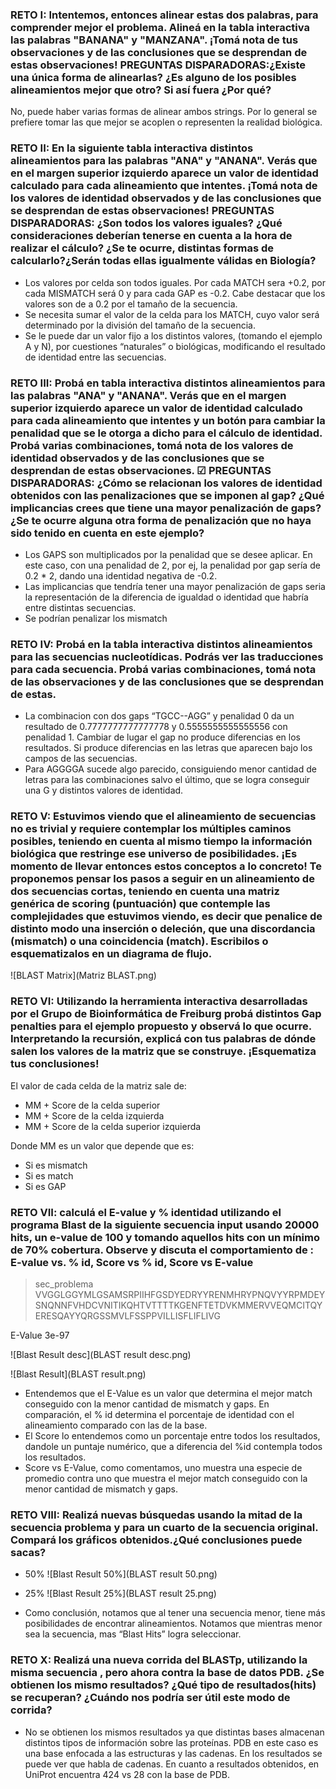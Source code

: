 ### RETO I: Intentemos, entonces alinear estas dos palabras, para comprender mejor el problema. Alineá en la tabla interactiva las palabras "BANANA" y "MANZANA". ¡Tomá nota de tus observaciones y de las conclusiones que se desprendan de estas observaciones! PREGUNTAS DISPARADORAS:¿Existe una única forma de alinearlas? ¿Es alguno de los posibles alineamientos mejor que otro? Si así fuera ¿Por qué?

No, puede haber varias formas de alinear ambos strings. Por lo general se prefiere tomar las que mejor se acoplen o representen la realidad biológica.


### RETO II: En la siguiente tabla interactiva distintos alineamientos para las palabras "ANA" y "ANANA". Verás que en el margen superior izquierdo aparece un valor de identidad calculado para cada alineamiento que intentes. ¡Tomá nota de los valores de identidad observados y de las conclusiones que se desprendan de estas observaciones! PREGUNTAS DISPARADORAS: ¿Son todos los valores iguales? ¿Qué consideraciones deberían tenerse en cuenta a la hora de realizar el cálculo? ¿Se te ocurre, distintas formas de calcularlo?¿Serán todas ellas igualmente válidas en Biología?

* Los valores por celda son todos iguales. Por cada MATCH sera +0.2, por cada MISMATCH será 0 y para cada GAP es -0.2. Cabe destacar que los valores son de a 0.2 por el tamaño de la secuencia.
* Se necesita sumar el valor de la celda para los MATCH, cuyo valor será determinado por la división del tamaño de la secuencia.
* Se le puede dar un valor fijo a los distintos valores, (tomando el ejemplo A y N), por cuestiones “naturales” o biológicas, modificando el resultado de identidad entre las secuencias.

### RETO III: Probá en tabla interactiva distintos alineamientos para las palabras "ANA" y "ANANA". Verás que en el margen superior izquierdo aparece un valor de identidad calculado para cada alineamiento que intentes y un botón para cambiar la penalidad que se le otorga a dicho para el cálculo de identidad. Probá varias combinaciones, tomá nota de los valores de identidad observados y de las conclusiones que se desprendan de estas observaciones. ☑ PREGUNTAS DISPARADORAS: ¿Cómo se relacionan los valores de identidad obtenidos con las penalizaciones que se imponen al gap? ¿Qué implicancias crees que tiene una mayor penalización de gaps?¿Se te ocurre alguna otra forma de penalización que no haya sido tenido en cuenta en este ejemplo? 

* Los GAPS son multiplicados por la penalidad que se desee aplicar. En este caso, con una penalidad de 2, por ej, la penalidad por gap sería de 0.2 * 2, dando una identidad negativa de -0.2.
* Las implicancias que tendría tener una mayor penalización de gaps seria la representación de la diferencia de igualdad o identidad que habría entre distintas secuencias.
* Se podrían penalizar los mismatch

### RETO IV: Probá en la tabla interactiva distintos alineamientos para las secuencias nucleotídicas. Podrás ver las traducciones para cada secuencia. Probá varias combinaciones, tomá nota de las observaciones y de las conclusiones que se desprendan de estas. 

* La combinacion con dos gaps “TGCC--AGG” y penalidad 0 da un resultado de 0.7777777777777778 y 0.5555555555555556 con penalidad 1. Cambiar de lugar el gap no produce diferencias en los resultados. Si produce diferencias en las letras que aparecen bajo los campos de las secuencias.
* Para AGGGGA sucede algo parecido, consiguiendo menor cantidad de letras para las combinaciones salvo el último, que se logra conseguir una G y distintos valores de identidad.

### RETO V: Estuvimos viendo que el alineamiento de secuencias no es trivial y requiere contemplar los múltiples caminos posibles, teniendo en cuenta al mismo tiempo la información biológica que restringe ese universo de posibilidades. ¡Es momento de llevar entonces estos conceptos a lo concreto! Te proponemos pensar los pasos a seguir en un alineamiento de dos secuencias cortas, teniendo en cuenta una matriz genérica de scoring (puntuación) que contemple las complejidades que estuvimos viendo, es decir que penalice de distinto modo una inserción o deleción, que una discordancia (mismatch) o una coincidencia (match). Escribilos o esquematizalos en un diagrama de flujo.

![BLAST Matrix](Matriz BLAST.png)

### RETO VI: Utilizando la herramienta interactiva desarrolladas por el Grupo de Bioinformática de Freiburg probá distintos Gap penalties para el ejemplo propuesto y observá lo que ocurre. Interpretando la recursión, explicá con tus palabras de dónde salen los valores de la matriz que se construye. ¡Esquematiza tus conclusiones!

El valor de cada celda de la matriz sale de:

* MM + Score de la celda superior
* MM + Score de la celda izquierda
* MM + Score de la celda superior izquierda

Donde MM es un valor que depende que es:

* Si es mismatch
* Si es match
* Si es GAP

### RETO VII: calculá el E-value y % identidad utilizando el programa Blast de la siguiente secuencia input usando 20000 hits, un e-value de 100 y tomando aquellos hits con un mínimo de 70% cobertura. Observe y discuta el comportamiento de : E-value vs. % id, Score vs % id, Score vs E-value 

>sec_problema
VVGGLGGYMLGSAMSRPIIHFGSDYEDRYYRENMHRYPNQVYYRPMDEYSNQNNFVHDCVNITIKQHTVTTTTKGENFTETDVKMMERVVEQMCITQYERESQAYYQRGSSMVLFSSPPVILLISFLIFLIVG

E-Value 3e-97

![Blast Result desc](BLAST result desc.png)

![Blast Result](BLAST result.png)

* Entendemos que el E-Value es un valor que determina el mejor match conseguido con la menor cantidad de mismatch y gaps. En comparación, el % id determina el porcentaje de identidad con el alineamiento comparado con las de la base.
* El Score lo entendemos como un porcentaje entre todos los resultados, dandole un puntaje numérico, que a diferencia del %id contempla todos los resultados.
* Score vs E-Value, como comentamos, uno muestra una especie de promedio contra uno que muestra el mejor match conseguido con la menor cantidad de mismatch y gaps.

### RETO VIII: Realizá nuevas búsquedas usando la mitad de la secuencia problema y para un cuarto de la secuencia original. Compará los gráficos obtenidos.¿Qué conclusiones puede sacas?

* 50%
![Blast Result 50%](BLAST result 50.png)


* 25%
![Blast Result 25%](BLAST result 25.png)

* Como conclusión, notamos que al tener una secuencia menor, tiene más posibilidades de encontrar alineamientos. Notamos que mientras menor sea la secuencia, mas “Blast Hits” logra seleccionar.

### RETO X: Realizá una nueva corrida del BLASTp, utilizando la misma secuencia , pero ahora contra la base de datos PDB. ¿Se obtienen los mismo resultados? ¿Qué tipo de resultados(hits) se recuperan? ¿Cuándo nos podría ser útil este modo de corrida?

* No se obtienen los mismos resultados ya que distintas bases almacenan distintos tipos de información sobre las proteínas. PDB en este caso es una base enfocada a las estructuras y las cadenas. En los resultados se puede ver que habla de cadenas. En cuanto a resultados obtenidos, en UniProt encuentra 424 vs 28 con la base de PDB.
